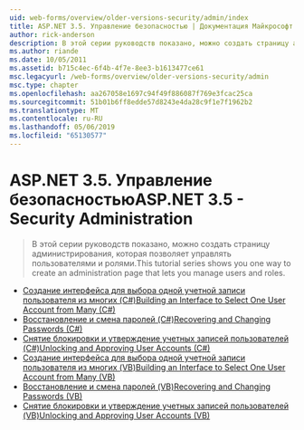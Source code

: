 ```yaml
---
uid: web-forms/overview/older-versions-security/admin/index
title: ASP.NET 3.5. Управление безопасностью | Документация Майкрософт
author: rick-anderson
description: В этой серии руководств показано, можно создать страницу администрирования, которая позволяет управлять пользователями и ролями.
ms.author: riande
ms.date: 10/05/2011
ms.assetid: b715c4ec-6f4b-4f7e-8ee3-b1613477ce61
msc.legacyurl: /web-forms/overview/older-versions-security/admin
msc.type: chapter
ms.openlocfilehash: aa267058e1697c94f49f886087f769e3fcac25ca
ms.sourcegitcommit: 51b01b6ff8edde57d8243e4da28c9f1e7f1962b2
ms.translationtype: MT
ms.contentlocale: ru-RU
ms.lasthandoff: 05/06/2019
ms.locfileid: "65130577"
---
```

# <a name="aspnet-35---security-administration"></a><span data-ttu-id="daa4b-103">ASP.NET 3.5. Управление безопасностью</span><span class="sxs-lookup"><span data-stu-id="daa4b-103">ASP.NET 3.5 - Security Administration</span></span>

> <span data-ttu-id="daa4b-104">В этой серии руководств показано, можно создать страницу администрирования, которая позволяет управлять пользователями и ролями.</span><span class="sxs-lookup"><span data-stu-id="daa4b-104">This tutorial series shows you one way to create an administration page that lets you manage users and roles.</span></span>

- [<span data-ttu-id="daa4b-105">Создание интерфейса для выбора одной учетной записи пользователя из многих (C#)</span><span class="sxs-lookup"><span data-stu-id="daa4b-105">Building an Interface to Select One User Account from Many (C#)</span></span>](building-an-interface-to-select-one-user-account-from-many-cs.md)
- [<span data-ttu-id="daa4b-106">Восстановление и смена паролей (C#)</span><span class="sxs-lookup"><span data-stu-id="daa4b-106">Recovering and Changing Passwords (C#)</span></span>](recovering-and-changing-passwords-cs.md)
- [<span data-ttu-id="daa4b-107">Снятие блокировки и утверждение учетных записей пользователей (C#)</span><span class="sxs-lookup"><span data-stu-id="daa4b-107">Unlocking and Approving User Accounts (C#)</span></span>](unlocking-and-approving-user-accounts-cs.md)
- [<span data-ttu-id="daa4b-108">Создание интерфейса для выбора одной учетной записи пользователя из многих (VB)</span><span class="sxs-lookup"><span data-stu-id="daa4b-108">Building an Interface to Select One User Account from Many (VB)</span></span>](building-an-interface-to-select-one-user-account-from-many-vb.md)
- [<span data-ttu-id="daa4b-109">Восстановление и смена паролей (VB)</span><span class="sxs-lookup"><span data-stu-id="daa4b-109">Recovering and Changing Passwords (VB)</span></span>](recovering-and-changing-passwords-vb.md)
- [<span data-ttu-id="daa4b-110">Снятие блокировки и утверждение учетных записей пользователей (VB)</span><span class="sxs-lookup"><span data-stu-id="daa4b-110">Unlocking and Approving User Accounts (VB)</span></span>](unlocking-and-approving-user-accounts-vb.md)
